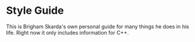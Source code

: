 # Style Guide

This is Brigham Skarda's own personal guide for many things he does in his life. Right now it only includes information for C++.